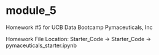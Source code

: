 # module_5
Homework #5 for UCB Data Bootcamp
Pymaceuticals, Inc

Homework File Location:
Starter_Code -> Starter_Code -> pymaceuticals_starter.ipynb

